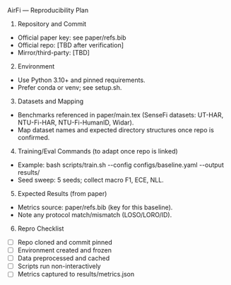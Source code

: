 AirFi — Reproducibility Plan

1. Repository and Commit
- Official paper key: see paper/refs.bib
- Official repo: [TBD after verification]
- Mirror/third-party: [TBD]

2. Environment
- Use Python 3.10+ and pinned requirements.
- Prefer conda or venv; see setup.sh.

3. Datasets and Mapping
- Benchmarks referenced in paper/main.tex (SenseFi datasets: UT-HAR, NTU-Fi-HAR, NTU-Fi-HumanID, Widar).
- Map dataset names and expected directory structures once repo is confirmed.

4. Training/Eval Commands (to adapt once repo is linked)
- Example: bash scripts/train.sh --config configs/baseline.yaml --output results/
- Seed sweep: 5 seeds; collect macro F1, ECE, NLL.

5. Expected Results (from paper)
- Metrics source: paper/refs.bib (key for this baseline).
- Note any protocol match/mismatch (LOSO/LORO/ID).

6. Repro Checklist
- [ ] Repo cloned and commit pinned
- [ ] Environment created and frozen
- [ ] Data preprocessed and cached
- [ ] Scripts run non-interactively
- [ ] Metrics captured to results/metrics.json
